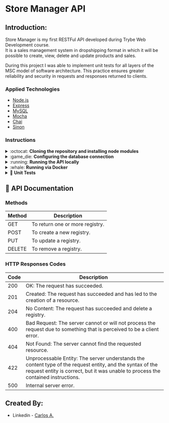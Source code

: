 # Store Manager API

## Introduction:

Store Manager is my first RESTFul API developed during Trybe Web Development course. <br />
It is a sales management system in dropshipping format in which it will be possible to create, view, delete and update products and sales.<br />

During this project I was able to implement unit tests for all layers of the MSC model of software architecture. 
This practice ensures greater reliability and security in requests and responses returned to clients.


### Applied Technologies

<ul>
    <li><a href="https://nodejs.org/en/">Node.js<a/></li>
    <li><a href="https://expressjs.com/">Express<a/></li>
    <li><a href="https://www.mysql.com/">MySQL<a/></li>
    <li><a href="https://mochajs.org/">Mocha<a/></li>
    <li><a href="https://www.chaijs.com/">Chai<a/></li>
    <li><a href="https://sinonjs.org/">Sinon<a/></li>
  </ul>
 
### Instructions

<div>
  <details>
  <summary>:octocat: <strong>Cloning the repository and installing node modules</strong></summary>

  1. Clone the repository

  - `git clone git@github.com:carlosaflach/Store-Manager.git`;

  - Enter in the folder that was created in the cloning process:
    - `cd Store-Manager`;

  2. Install the dependencies

  - `npm install` ou `npm i`;
  </details>
  <details>
  <summary>:game_die: <strong>Configuring the database connection</strong></summary>

  1. Creating the configuration file
  
  - Create an .env file in the project root:
    - `touch .env`;
    
  - Place the following information in the .env file and replace with your credentials:    
    ```
    MYSQL_HOST=localhost
    MYSQL_USER=yourUser
    MYSQL_PASSWORD=yourPassword
    MYSQL_DATABASE=StoreManager
    PORT=3000
    ```
   >NOTE: You will need to create a local database to use this API. In this manual, I called the database name as StoreManager, but you can call it whatever you want. It's just important that you make sure to create one database and configure it at the .env file to the API work properly.
  </details>
  
  <details>
  <summary>:running: <strong>Running the API locally</strong></summary>
  
  - Run the following command in the terminal from the project root::
  
    - `npm start`;
    
  </details>
  
  <details>
  <summary>:whale: <strong>Running via Docker</strong></summary><br>
  <p>If you wanted and have the knowledge of how to use it, there is a file <em><strong>docker-compose</strong></em> in the root of the project, follow the commands create and access the containers:</p>
  
  - At the root of the project run the following command:
  
    - `docker-compose up -d`;
    
  - To access the container terminal, run the following command:
  
    - `docker container exec -it store_manager bash`;
  
  - To close the container terminal, run the command:
  
    - `exit`;
    
  - If you are no longer using containers, run the following command:
  
    - `docker-compose down`;
  </details>
  
  <details>
  <summary>🧪 <strong>Unit Tests</strong></summary><br>
  <p>To see the test coverage of the MSC architecture model:</p>
  
  - Run the following command:
  
    - `npm run test:mocha`;
   
   >NOTE: If you are running the API via docker, run the above command inside the container.
    
  </details>
 
## 📃 API Documentation
    
### Methods
    
| Method | Description                                            |
|--------|-------------------------------------------------------|
| GET    | To return one or more registry.          |
| POST   | To create a new registry.                |
| PUT    | To update a registry. |
| DELETE | To remove a registry.                        |
 
### HTTP Responses Codes

| Code | Description                                                 |
|--------|-----------------------------------------------------------|
| 200    | OK: The request has succeeded.                     |
| 201    | Created: The request has succeeded and has led to the creation of a resource.                        |
| 204    | No Content: The request has succeeded and delete a registry.                            |
| 400    | Bad Request: The server cannot or will not process the request due to something that is perceived to be a client error.                   |
| 404    | Not Found: The server cannot find the requested resource.                       |
| 422    | Unprocessable Entity: The server understands the content type of the request entity, and the syntax of the request entity is correct, but it was unable to process the contained instructions. |
| 500    | Internal server error.                                    |

## Created By:

- Linkedin - [Carlos A.](https://www.linkedin.com/in/carlosafonsoflach/)
